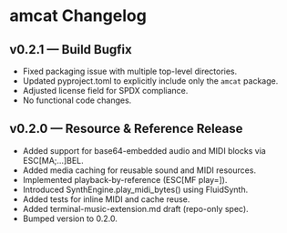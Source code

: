 # amcat Changelog

## v0.2.1 — Build Bugfix
- Fixed packaging issue with multiple top-level directories.
- Updated pyproject.toml to explicitly include only the `amcat` package.
- Adjusted license field for SPDX compliance.
- No functional code changes.

## v0.2.0 — Resource & Reference Release
- Added support for base64-embedded audio and MIDI blocks via ESC[MA;...]BEL.
- Added media caching for reusable sound and MIDI resources.
- Implemented playback-by-reference (ESC[MF play=<id>]).
- Introduced SynthEngine.play_midi_bytes() using FluidSynth.
- Added tests for inline MIDI and cache reuse.
- Added terminal-music-extension.md draft (repo-only spec).
- Bumped version to 0.2.0.
